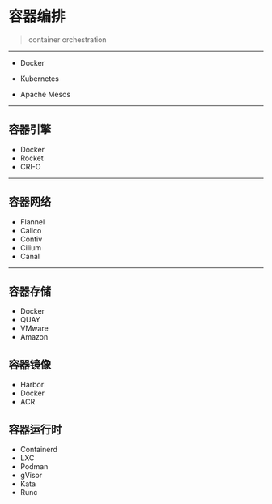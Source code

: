 # 容器编排
> container orchestration


---

- Docker

- Kubernetes

- Apache Mesos

---

## 容器引擎
- Docker
- Rocket
- CRI-O

---
## 容器网络
- Flannel
- Calico
- Contiv
- Cilium
- Canal


---
## 容器存储

- Docker
- QUAY
- VMware
- Amazon

## 容器镜像

- Harbor
- Docker
- ACR

## 容器运行时
- Containerd
- LXC
- Podman
- gVisor
- Kata
- Runc

